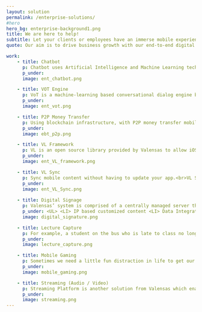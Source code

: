 ```yaml
---
layout: solution
permalink: /enterprise-solutions/
#hero
hero_bg: enterprise-background1.png
title: We are here to help!
subtitle: Let your clients or employees have an immerse mobile experience with state of art custom applications.<br> We are here to produce customized solutions using the latest technologies
quote: Our aim is to drive business growth with our end-to-end digital solutions and getting the innovation out of the labs into the market.

work:
    - title: Chatbot
      p: Chatbot uses Artificial Intelligence and Machine Learning technologies to understand word input and predict  best answer. <br>It can be used as a live support supplement as well as to perform quick transactions, such as booking flight, purchasing books etc.
      p_under:
      image: ent_chatbot.png  

    - title: VOT Engine
      p: VoT is a machine-learning based conversational dialog engine build in Python which makes it possible to generate responses based on collections of known conversations.<br>VoT is a machine-learning based conversational dialog engine build in…
      p_under:
      image: ent_vot.png

    - title: P2P Money Transfer
      p: Using blockchain infrastructure, with P2P money transfer mobile apps users can send and request money instantly without dealing with banking regulations.<br>Users can share their transaction in the social feed.
      p_under:
      image: ebt_p2p.png  

    - title: VL Framework
      p: VL is an open source library provided by Valensas to allow iOS developers write  faster and more efficient code.<br>VL contains native code libraries required during development which also allows contribution by developers worldwide.
      p_under:
      image: ent_VL_framework.png

    - title: VL Sync
      p: Sync mobile content without having to update your app.<br>VL Sync allows developers easily create an app with update functionality.
      p_under:
      image: ent_VL_Sync.png
      
    - title: Digital Signage
      p: Valensas’ system is comprised of a centrally managed server that distributes the digital signage content to Apple Mac Mini’s. The content is pushed out to the players or the players call home for updates. Our system allows to scheduled information to be displayed at pre-defined times of the day, and for various information to be shown on different screens.
      p_under: <UL> <LI> IP based customized content <LI> Data Integration intranet (Employees’ Birthdays) <LI> RSS data feeds (currency, weather forecast) <LI> Customizable Templates <LI> Easy Management GUI  </UL>
      image: digital_signature.png

    - title: Lecture Capture
      p: For example, a student on the bus who is late to class no longer has to miss the beginning of his lesson as he can simply follow it on his iPhone. Likewise, students can watch recorded content via the LCSP portal whenever they want or they can download it to watch at a later date.The platform can also be integrated to the classroom and is supported by cameras and smart board systems. Broadcasting control is enabled through computers in class and the Bluetooth multimedia collar microphone attached to the teacher. The pricing of the platform offers an advantage to learning institutions as it does not include a licensing model per device, person or access and instead, enables unlimited growth. LCSP can also be operated on IP based cameras, smart boards, Bluetooth multimedia microphones, Mac based PC’s and IP based networks.
      p_under:
      image: lecture_capture.png

    - title: Mobile Gaming
      p: Sometimes we need a little fun distraction in life to get our mind off of things. PISTI is a neat card game that can be played either online with multiple players or offline against the iPhone. Included is a Voice Chat feature with other players -can be turned on or off during game- and the capability of viewing the players’ location and identifies if they are using an iPhone or iPad. With the Game Center integration it’s more fun by inviting friends for a little competition..
      p_under:
      image: mobile_gaming.png

    - title: Streaming (Audio / Video)
      p: Streaming Platform is another solution from Valensas which enables lessons at learning institutions, meetings in conferences and corporate companies, and live broadcasts to be recorded. The system can be managed via all browsers with web based interfaces. The platform also provides live broadcast support for desktop, mobile devices and TV platforms.
      p_under:
      image: streaming.png
---
```


